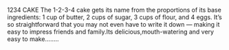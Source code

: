 1234 CAKE
    The 1-2-3-4 cake gets its name from the proportions of its base ingredients: 1 cup of butter, 2 cups of sugar, 3 cups of flour,
 and 4 eggs. It’s so straightforward that you may not even have to write it down — making it easy to impress friends and family.Its
 delicious,mouth-watering and very easy to make........